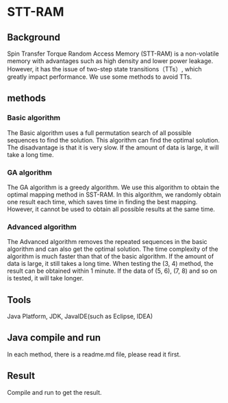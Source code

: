 <h1>STT-RAM</h1>
<h2>Background</h2>
Spin Transfer Torque Random Access Memory (STT-RAM) is a non-volatile memory with advantages such as high density and lower power leakage. However, it has the issue of two-step state transitions（TTs）, which greatly impact performance. We use some methods to avoid TTs.
<h2>methods</h2>
<h3>Basic algorithm</h3>
The Basic algorithm uses a full permutation search of all possible sequences to find the solution. This algorithm can find the optimal solution. The disadvantage is that it is very slow. If the amount of data is large, it will take a long time.
<h3>GA algorithm</h3>
The GA algorithm is a greedy algorithm. We use this algorithm to obtain the optimal mapping method in SST-RAM. In this algorithm, we randomly obtain one result each time, which saves time in finding the best mapping. However, it cannot be used to obtain all possible results at the same time.
<h3>Advanced algorithm</h3>
The Advanced algorithm removes the repeated sequences in the basic algorithm and can also get the optimal solution. The time complexity of the algorithm is much faster than that of the basic algorithm. If the amount of data is large, it still takes a long time. When testing the (3, 4) method, the result can be obtained within 1 minute. If the data of (5, 6), (7, 8) and so on is tested, it will take longer.
<h2>Tools</h2>
Java Platform, JDK, JavaIDE(such as Eclipse, IDEA)
<h2>Java compile and run </h2>
In each method, there is a readme.md file, please read it first.
<h2>Result</h2>
Compile and run to get the result.
